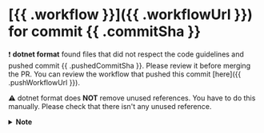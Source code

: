 # [{{ .workflow }}]({{ .workflowUrl }}) for commit {{ .commitSha }}

:exclamation: **dotnet format** found files that did not respect the code guidelines and pushed commit {{ .pushedCommitSha }}. Please review it before merging the PR. You can review the workflow that pushed this commit [here]({{ .pushWorkflowUrl }}).

:warning: dotnet format does **NOT** remove unused references. You have to do this manually. Please check that there isn't any unused reference.

<details>
<summary><strong>Note</strong></summary>
</br>

Sometimes the fix provided by the analyzers produces unnecessary comments when formatting files.

This should only happen if the project supports multiple target frameworks and the fix doesn't produce the same output for all. However, it seems that sometimes the `Unmerged change from project ...` comment shows up even though the fix produced the same output.

If this happens, just delete the comments added. Otherwise, consider incorporating the commented out code using [preprocessor directives to control conditional compilation](https://docs.microsoft.com/en-us/dotnet/csharp/language-reference/preprocessor-directives#conditional-compilation).
Example:

```csharp
#if NET5_0
    ...
#elif NETCOREAPP3_1
    ...
#endif
```

</details>

<!-- on-pr-dotnet-format -->
